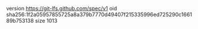 version https://git-lfs.github.com/spec/v1
oid sha256:1f2a05957855725a8a379b7770d49407f215335996ed725290c166189b753138
size 1013
